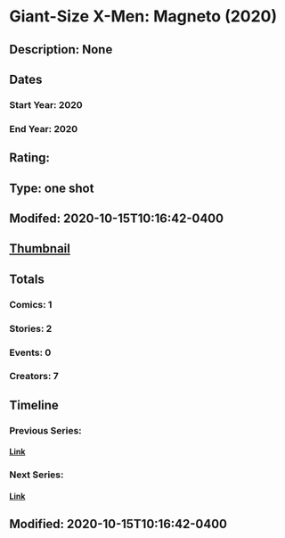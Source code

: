 # Giant-Size X-Men: Magneto (2020)
## Description: None
## Dates
### Start Year: 2020
### End Year: 2020
## Rating: 
## Type: one shot
## Modifed: 2020-10-15T10:16:42-0400
## [Thumbnail](http://i.annihil.us/u/prod/marvel/i/mg/b/40/image_not_available.jpg)
## Totals
### Comics: 1
### Stories: 2
### Events: 0
### Creators: 7
## Timeline
### Previous Series: 
#### [Link]()
### Next Series: 
#### [Link]()
## Modified: 2020-10-15T10:16:42-0400